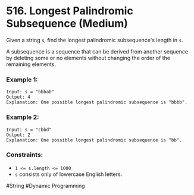 # 516. Longest Palindromic Subsequence (Medium)

Given a string `s`, find the longest palindromic subsequence's length in `s`.

A subsequence is a sequence that can be derived from another sequence by deleting some or no elements without changing the order of the remaining elements.

### Example 1:

```
Input: s = "bbbab"
Output: 4
Explanation: One possible longest palindromic subsequence is "bbbb".
```

### Example 2:

```
Input: s = "cbbd"
Output: 2
Explanation: One possible longest palindromic subsequence is "bb".
```

### Constraints:

- `1 <= s.length <= 1000`
- `s` consists only of lowercase English letters.

#String #Dynamic Programming
